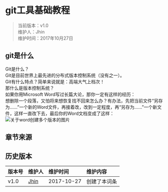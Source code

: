# git工具基础教程
>当前版本：v1.0  
>维护人：Jhin  
>维护时间：2017年10月27日

## git是什么
Git是什么？  
Git是目前世界上最先进的分布式版本控制系统（没有之一）。  
Git有什么特点？简单来说就是：高端大气上档次！  
那什么是版本控制系统？  
如果你用Microsoft Word写过长篇大论，那你一定有这样的经历：  
想删除一个段落，又怕将来想恢复找不回来怎么办？有办法，先把当前文件“另存为……”一个新的Word文件，再接着改，改到一定程度，再“另存为……”一个新文件，这样一直改下去，最后你的Word文档变成了这样：  
![](/image/git-word-0.jpg "关于word创建多个版本的图片")
## 章节来源

## 历史版本

| 版本号 | 维护人 |维护时间 |维护内容|
| :- | :- | :-| :- |
| v1.0 | [Jhin](http://blog.link-lin.cn) |2017-10-27|创建了本词条|

